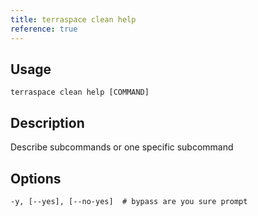 ```yaml
---
title: terraspace clean help
reference: true
---
```


## Usage

    terraspace clean help [COMMAND]

## Description

Describe subcommands or one specific subcommand


## Options

```
-y, [--yes], [--no-yes]  # bypass are you sure prompt
```

